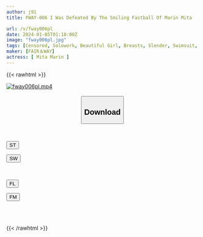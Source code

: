 ```yaml
---
author: j91
title: FWAY-006 I Was Defeated By The Smiling Fastball Of Marin Mita

url: /v/fway006pl
date: 2024-01-05T01:10:00Z
image: "fway006pl.jpg"
tags: [Censored, Solowork, Beautiful Girl, Breasts, Slender, Swimsuit, Image Video	]
maker: [FAIR＆WAY]
actress: [ Mita Marin ]
---
```



{{< rawhtml >}}

<div class="video" data-videoid="1xjPgYMGP1Cezvy">
    <a href="javascript:;">
        <img src="/v/fway006pl/fway006pl.jpg" width="WIDTH" height="HEIGHT" alt="fway006pl.mp4" loading="lazy">
    </a>
</div>

<script type="text/javascript" src="https://j91.asia/asset/on-demand-st.js"></script>

<br>
  <link rel="stylesheet" href="https://j91.asia/asset/bs5.css">
  
  <center>
  <button class="btn btn-primary" type="button" data-bs-toggle="collapse" data-bs-target=".multi-collapse" aria-expanded="false" aria-controls="multiCollapseExample1 multiCollapseExample2"><h2>Download</h2></button></center>
</p>
<div class="row">
  <div class="col">
    <div class="collapse multi-collapse" id="multiCollapseExample1">
      <div class="card card-body">
	      	      <br>
<div class="buttons">  
<p><a href="https://streamtape.to/v/1xjPgYMGP1Cezvy" target="_blank"><button class="btn-hover color-3"><i class="fa fa-download"></i> ST</button></a></p>
<p><a href="https://flaswish.com/hpids566xuui" target="_blank"><button class="btn-hover color-2"><i class="fa fa-download"></i> SW</button></a></p></div>
    </div>
  </div>
</div>
  <div class="col">
    <div class="collapse multi-collapse" id="multiCollapseExample2">
      <div class="card card-body">
	      <br>
<div class="buttons">
<p><a href="javascript:;" target="_blank"><button class="btn-hover color-9"><i class="fa fa-download"></i> FL</button></a></p>
<p><a href="javascript:;" target="_blank"><button class="btn-hover color-8"><i class="fa fa-download"></i> FM</button></a></p></div>
<br><br>
      </div>
    </div>
  </div>
</div>

{{< /rawhtml >}}